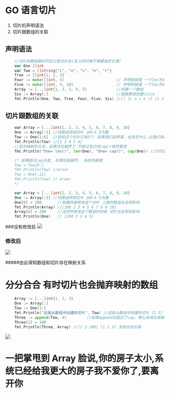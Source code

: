 # GO 语言切片

1. 切片的声明语法
2. 切片跟数组的关联

## 声明语法

```go
	//切片和数组最好的区分是切片在(定义的时候不需要指定长度)
	var One []int
	var Two = []string{"L", "o", "v", "e", "r"}
	Tree := []int{1, 2, 3}
	Four := make([]int, 5)                       // 声明和赋值 一个len为5的空切片
	Five := make([]int, 5, 10)                   // 声明和赋值 一个len为5,cap[底层映射长度]为10的空切片
	Array := [...]int{1, 2, 3, 4, 5}             //创建一个数组
	Six := Array[:]                              //根据数组创建slice
	fmt.Println(One, Two, Tree, Four, Five, Six) //[] [L o v e r] [1 2 3] [0 0 0 0 0] [0 0 0 0 0] [1 2 3 4 5]
```

## 切片跟数组的关联

```go
    var Array = [...]int{1, 2, 3, 4, 5, 6, 7, 8, 9, 10}
	One := Array[:5] //将数组转成切片 从0~5 5为数
	Tow := One[1:6]  //目前这个切片只有5个，如果我们这样拿，会发生什么,让我们来打印一下
	fmt.Println(Tow) //[2 3 4 5 6]
	//因为映射的关系，如果往后越界了,不超过自己的cap()依然管用
	fmt.Println("One= len()", len(One), "One= cap()", cap(One)) //打印出切片长度 和切片底层长度 One= len() 5 One= cap() 10

	/* 如果超过cap长度, 如果往前越界， 系统将报错
	Tow = Tow[0:]
	fmt.Println(Tow) //eroor
	Tow = One[:11]
	fmt.Println(Tow) // eroor
	*/
```

```go
	var Array = [...]int{1, 2, 3, 4, 5, 6, 7, 8, 9, 10}
	One := Array[:5] //将数组转成切片 从0~5 5为数
	One[0] = 100       //有趣的是修改这个切片 上面的数组也会受影响
	fmt.Println(Array) //[100 2 3 4 5 6 7 8 9 10]
	Array[0] = 200     //当然你修改这个数组的时候 切片也会受到影响
	fmt.Println(One)   // [200 2 3 4 5]
```

###没有修改前
![](https://upload-images.jianshu.io/upload_images/7265016-8b41bd6f773095b2.png?imageMogr2/auto-orient/strip%7CimageView2/2/w/1240#align=left&display=inline&height=141&margin=%5Bobject%20Object%5D&originHeight=141&originWidth=641&status=done&style=none&width=641)

### 修改后

![](https://upload-images.jianshu.io/upload_images/7265016-29044b01f4cf7146.png?imageMogr2/auto-orient/strip%7CimageView2/2/w/1240#align=left&display=inline&height=71&margin=%5Bobject%20Object%5D&originHeight=71&originWidth=659&status=done&style=none&width=659)

#####由此得知数组和切片存在映射关系

# 分分合合 有时切片也会抛弃映射的数组

```go
	Array := [...]int{1, 2, 3}
	One := Array[:]
	Tow := One[1:]
	fmt.Println("这是从数组中创建的切片", Tow) //这是从数组中创建的切片 [2 3]
	Three := append(Tow, 4)         //如果append后超过了cap，那么系统生成新的切片,新的切片将拥有新底层数组，和旧底层数组没有任何关系了分手了~！
	Three[2] = 100
	fmt.Println(Three, Array) //[2 3 100] [1 2 3] 没有任何关联
```

![](https://upload-images.jianshu.io/upload_images/7265016-34b851512911c05c.png?imageMogr2/auto-orient/strip%7CimageView2/2/w/1240#align=left&display=inline&height=252&margin=%5Bobject%20Object%5D&originHeight=252&originWidth=362&status=done&style=none&width=362)

# 一把掌甩到 Array 脸说,你的房子太小,系统已经给我更大的房子我不爱你了,要离开你
